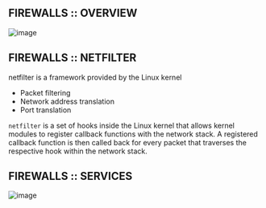 ## FIREWALLS :: OVERVIEW

![image](https://github.com/h0x3ein/network-by-doing/assets/75008854/0def4248-010a-4269-a052-80fbd6f899e1)

## FIREWALLS :: NETFILTER
netfilter is a framework provided by the Linux kernel
- Packet filtering
- Network address translation
- Port translation

`netfilter` is a set of hooks inside the Linux kernel that allows kernel modules to register callback functions with the network
stack. A registered callback function is then called back for every packet that traverses the respective hook within the
network stack.

## FIREWALLS :: SERVICES
![image](https://github.com/h0x3ein/network-by-doing/assets/75008854/9f017dfb-550e-4ebd-abff-25ab1ee9bbff)
